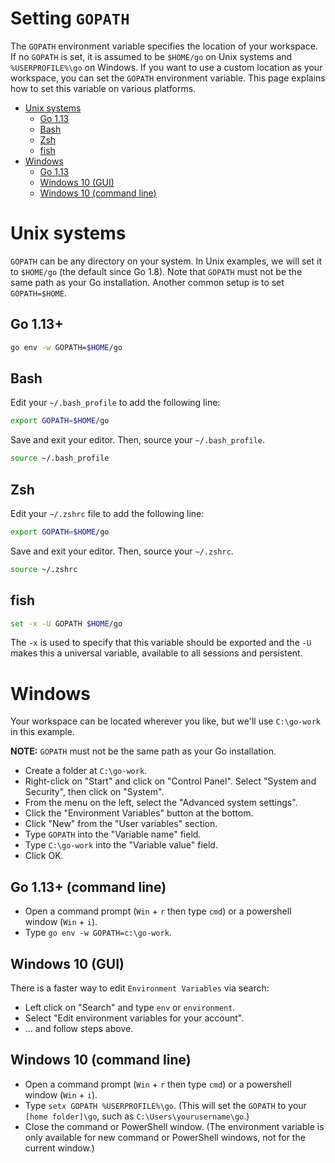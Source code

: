 # Setting `GOPATH`

The `GOPATH` environment variable specifies the location of your workspace. If no `GOPATH` is set, it is assumed to be `$HOME/go` on Unix systems and `%USERPROFILE%\go` on Windows. If you want to use a custom location as your workspace, you can set the `GOPATH` environment variable. This page explains how to set this variable on various platforms.

- [Unix systems](#unix-systems)
  * [Go 1.13](#go-113)
  * [Bash](#bash)
  * [Zsh](#zsh)
  * [fish](#fish)
- [Windows](#windows)
  * [Go 1.13](#go-113-command-line)
  * [Windows 10 (GUI)](#windows-10-gui)
  * [Windows 10 (command line)](#windows-10-command-line)

# Unix systems

`GOPATH` can be any directory on your system. In Unix examples, we will set it to `$HOME/go` (the default since Go 1.8). Note that `GOPATH` must not be the same path as your Go installation. Another common setup is to set `GOPATH=$HOME`.

## Go 1.13+

```bash
go env -w GOPATH=$HOME/go
```

## Bash

Edit your `~/.bash_profile` to add the following line:
```bash
export GOPATH=$HOME/go
```

Save and exit your editor. Then, source your `~/.bash_profile`.
```bash
source ~/.bash_profile
```

## Zsh

Edit your `~/.zshrc` file to add the following line:

```bash
export GOPATH=$HOME/go
```
Save and exit your editor. Then, source your `~/.zshrc`.
```bash
source ~/.zshrc
```

## fish

```bash
set -x -U GOPATH $HOME/go
```

The `-x` is used to specify that this variable should be exported
and the `-U` makes this a universal variable, available to all sessions and
persistent.

# Windows

Your workspace can be located wherever you like,
but we'll use `C:\go-work` in this example.

__NOTE:__ `GOPATH` must not be the same path as your Go installation.

* Create a folder at `C:\go-work`.
* Right-click on "Start" and click on "Control Panel". Select "System and Security", then click on "System".
* From the menu on the left, select the "Advanced system settings".
* Click the "Environment Variables" button at the bottom.
* Click "New" from the "User variables" section.
* Type `GOPATH` into the "Variable name" field.
* Type `C:\go-work` into the "Variable value" field.
* Click OK.

## Go 1.13+ (command line)
* Open a command prompt (`Win` + `r` then type `cmd`) or a powershell window (`Win` + `i`).
* Type `go env -w GOPATH=c:\go-work`.

## Windows 10 (GUI)
There is a faster way to edit `Environment Variables` via search:
* Left click on "Search" and type `env` or `environment`.
* Select "Edit environment variables for your account".
* ... and follow steps above.

## Windows 10 (command line)
* Open a command prompt (`Win` + `r` then type `cmd`) or a powershell window (`Win` + `i`).
* Type `setx GOPATH %USERPROFILE%\go`. (This will set the `GOPATH` to your `[home folder]\go`, such as `C:\Users\yourusername\go`.)
* Close the command or PowerShell window. (The environment variable is only available for new command or PowerShell windows, not for the current window.)